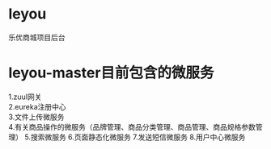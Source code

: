 # leyou
乐优商城项目后台
# leyou-master目前包含的微服务
1.zuul网关  
2.eureka注册中心  
3.文件上传微服务  
4.有关商品操作的微服务（品牌管理、商品分类管理、商品管理、商品规格参数管理）
5.搜索微服务
6.页面静态化微服务
7.发送短信微服务
8.用户中心微服务
